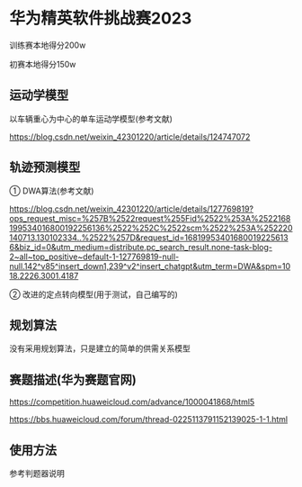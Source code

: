 # 华为精英软件挑战赛2023
  训练赛本地得分200w
  
  初赛本地得分150w

## 运动学模型
  以车辆重心为中心的单车运动学模型(参考文献)
  
  https://blog.csdn.net/weixin_42301220/article/details/124747072

## 轨迹预测模型
  ① DWA算法(参考文献)
  
https://blog.csdn.net/weixin_42301220/article/details/127769819?ops_request_misc=%257B%2522request%255Fid%2522%253A%2522168199534016800192256136%2522%252C%2522scm%2522%253A%252220140713.130102334..%2522%257D&request_id=168199534016800192256136&biz_id=0&utm_medium=distribute.pc_search_result.none-task-blog-2~all~top_positive~default-1-127769819-null-null.142^v85^insert_down1,239^v2^insert_chatgpt&utm_term=DWA&spm=1018.2226.3001.4187

  ② 改进的定点转向模型(用于测试，自己编写的)

## 规划算法
  没有采用规划算法，只是建立的简单的供需关系模型

## 赛题描述(华为赛题官网)
  https://competition.huaweicloud.com/advance/1000041868/html5
  
  https://bbs.huaweicloud.com/forum/thread-0225113791152139025-1-1.html

## 使用方法
  参考判题器说明
